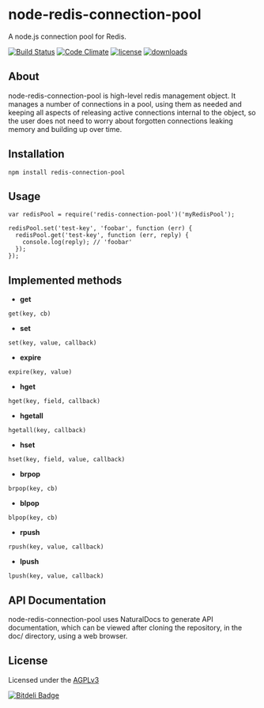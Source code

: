 node-redis-connection-pool
==========================

A node.js connection pool for Redis.

[![Build Status](http://img.shields.io/travis/silverbucket/node-redis-connection-pool.svg?style=flat)](http://travis-ci.org/silverbucket/webfinger.js)
[![Code Climate](http://img.shields.io/codeclimate/github/silverbucket/node-redis-connection-pool.svg?style=flat)](https://codeclimate.com/github/silverbucket/webfinger.js)
[![license](https://img.shields.io/npm/l/node-redis-connection-pool.svg?style=flat)](https://npmjs.org/package/webfinger.js)
[![downloads](http://img.shields.io/npm/dm/node-redis-connection-pool.svg?style=flat)](https://npmjs.org/package/webfinger.js)

## About
  node-redis-connection-pool is high-level redis management object. It manages
a number of connections in a pool, using them as needed and keeping all aspects
of releasing active connections internal to the object, so the user does not
need to worry about forgotten connections leaking memory and building up over
time.

## Installation

    npm install redis-connection-pool

## Usage

    var redisPool = require('redis-connection-pool')('myRedisPool');

    redisPool.set('test-key', 'foobar', function (err) {
      redisPool.get('test-key', function (err, reply) {
        console.log(reply); // 'foobar'
      });
    });

## Implemented methods

  * **get**
```
get(key, cb)
```

  * **set**
```
set(key, value, callback)
```

  * **expire**
```
expire(key, value)
```

  * **hget**
```
hget(key, field, callback)
```

  * **hgetall**
```
hgetall(key, callback)
```

  * **hset**
```
hset(key, field, value, callback)
```

  * **brpop**
```
brpop(key, cb)
```

  * **blpop**
```
blpop(key, cb)
```

  * **rpush**
```
rpush(key, value, callback)
```

  * **lpush**
```
lpush(key, value, callback)
```


## API Documentation
node-redis-connection-pool uses NaturalDocs to generate API documentation, which can be
viewed after cloning the repository, in the doc/ directory, using a web browser.


## License

Licensed under the [AGPLv3](https://github.com/silverbucket/node-redis-connection-pool/blob/master/LICENSE)


[![Bitdeli Badge](https://d2weczhvl823v0.cloudfront.net/silverbucket/node-redis-connectoin-pool/trend.png)](https://bitdeli.com/free "Bitdeli Badge")

